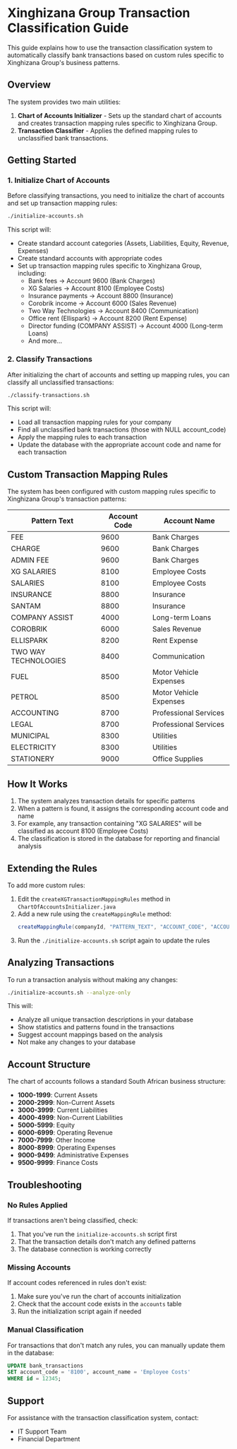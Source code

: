 # Xinghizana Group Transaction Classification Guide

This guide explains how to use the transaction classification system to automatically classify bank transactions based on custom rules specific to Xinghizana Group's business patterns.

## Overview

The system provides two main utilities:

1. **Chart of Accounts Initializer** - Sets up the standard chart of accounts and creates transaction mapping rules specific to Xinghizana Group.
2. **Transaction Classifier** - Applies the defined mapping rules to unclassified bank transactions.

## Getting Started

### 1. Initialize Chart of Accounts

Before classifying transactions, you need to initialize the chart of accounts and set up transaction mapping rules:

```bash
./initialize-accounts.sh
```

This script will:
- Create standard account categories (Assets, Liabilities, Equity, Revenue, Expenses)
- Create standard accounts with appropriate codes
- Set up transaction mapping rules specific to Xinghizana Group, including:
  - Bank fees → Account 9600 (Bank Charges)
  - XG Salaries → Account 8100 (Employee Costs)
  - Insurance payments → Account 8800 (Insurance)
  - Corobrik income → Account 6000 (Sales Revenue)
  - Two Way Technologies → Account 8400 (Communication)
  - Office rent (Ellispark) → Account 8200 (Rent Expense)
  - Director funding (COMPANY ASSIST) → Account 4000 (Long-term Loans)
  - And more...

### 2. Classify Transactions

After initializing the chart of accounts and setting up mapping rules, you can classify all unclassified transactions:

```bash
./classify-transactions.sh
```

This script will:
- Load all transaction mapping rules for your company
- Find all unclassified bank transactions (those with NULL account_code)
- Apply the mapping rules to each transaction
- Update the database with the appropriate account code and name for each transaction

## Custom Transaction Mapping Rules

The system has been configured with custom mapping rules specific to Xinghizana Group's transaction patterns:

| Pattern Text | Account Code | Account Name |
|--------------|--------------|--------------|
| FEE | 9600 | Bank Charges |
| CHARGE | 9600 | Bank Charges |
| ADMIN FEE | 9600 | Bank Charges |
| XG SALARIES | 8100 | Employee Costs |
| SALARIES | 8100 | Employee Costs |
| INSURANCE | 8800 | Insurance |
| SANTAM | 8800 | Insurance |
| COMPANY ASSIST | 4000 | Long-term Loans |
| COROBRIK | 6000 | Sales Revenue |
| ELLISPARK | 8200 | Rent Expense |
| TWO WAY TECHNOLOGIES | 8400 | Communication |
| FUEL | 8500 | Motor Vehicle Expenses |
| PETROL | 8500 | Motor Vehicle Expenses |
| ACCOUNTING | 8700 | Professional Services |
| LEGAL | 8700 | Professional Services |
| MUNICIPAL | 8300 | Utilities |
| ELECTRICITY | 8300 | Utilities |
| STATIONERY | 9000 | Office Supplies |

## How It Works

1. The system analyzes transaction details for specific patterns
2. When a pattern is found, it assigns the corresponding account code and name
3. For example, any transaction containing "XG SALARIES" will be classified as account 8100 (Employee Costs)
4. The classification is stored in the database for reporting and financial analysis

## Extending the Rules

To add more custom rules:

1. Edit the `createXGTransactionMappingRules` method in `ChartOfAccountsInitializer.java`
2. Add a new rule using the `createMappingRule` method:
   ```java
   createMappingRule(companyId, "PATTERN_TEXT", "ACCOUNT_CODE", "ACCOUNT_NAME");
   ```
3. Run the `./initialize-accounts.sh` script again to update the rules

## Analyzing Transactions

To run a transaction analysis without making any changes:

```bash
./initialize-accounts.sh --analyze-only
```

This will:
- Analyze all unique transaction descriptions in your database
- Show statistics and patterns found in the transactions
- Suggest account mappings based on the analysis
- Not make any changes to your database

## Account Structure

The chart of accounts follows a standard South African business structure:

- **1000-1999**: Current Assets
- **2000-2999**: Non-Current Assets
- **3000-3999**: Current Liabilities
- **4000-4999**: Non-Current Liabilities
- **5000-5999**: Equity
- **6000-6999**: Operating Revenue
- **7000-7999**: Other Income
- **8000-8999**: Operating Expenses
- **9000-9499**: Administrative Expenses
- **9500-9999**: Finance Costs

## Troubleshooting

### No Rules Applied

If transactions aren't being classified, check:
1. That you've run the `initialize-accounts.sh` script first
2. That the transaction details don't match any defined patterns
3. The database connection is working correctly

### Missing Accounts

If account codes referenced in rules don't exist:
1. Make sure you've run the chart of accounts initialization
2. Check that the account code exists in the `accounts` table
3. Run the initialization script again if needed

### Manual Classification

For transactions that don't match any rules, you can manually update them in the database:

```sql
UPDATE bank_transactions
SET account_code = '8100', account_name = 'Employee Costs'
WHERE id = 12345;
```

## Support

For assistance with the transaction classification system, contact:
- IT Support Team
- Financial Department
